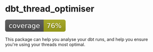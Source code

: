 # dbt_thread_optimiser

![Coverage Badge](docs/coverage.svg)

This package can help you analyse your dbt runs, and help you ensure you're using your threads most optimal.
